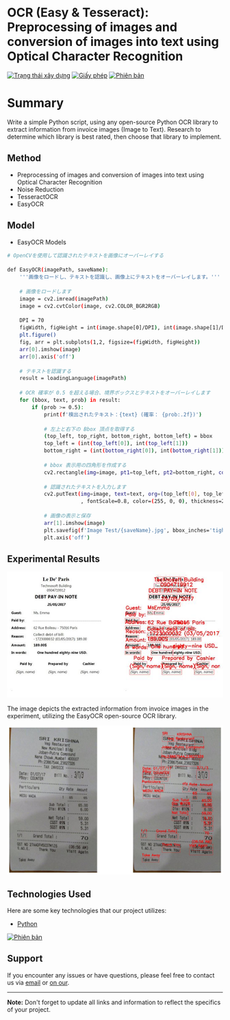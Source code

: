 # OCR (Easy & Tesseract): Preprocessing of images and conversion of images into text using Optical Character Recognition

[![Trạng thái xây dựng](https://img.shields.io/travis/username/repo.svg)](https://travis-ci.org/username/repo)
[![Giấy phép](https://img.shields.io/badge/License-MIT-blue.svg)](https://opensource.org/licenses/MIT)
[![Phiên bản](https://img.shields.io/badge/version-v1.0.0-brightgreen.svg)](https://github.com/username/repo/releases)


# Summary

Write a simple Python script, using any open-source Python OCR library to extract information from invoice images (Image to Text). Research to determine which library is best rated, then choose that library to implement.

## Method

- Preprocessing of images and conversion of images into text using Optical Character Recognition
- Noise Reduction
- TesseractOCR
- EasyOCR

## Model
- EasyOCR Models
```bash
# OpenCVを使用して認識されたテキストを画像にオーバーレイする

def EasyOCR(imagePath, saveName):
    '''画像をロードし、テキストを認識し、画像上にテキストをオーバーレイします。'''
    
    # 画像をロードします
    image = cv2.imread(imagePath)
    image = cv2.cvtColor(image, cv2.COLOR_BGR2RGB)
    
    DPI = 70
    figWidth, figHeight = int(image.shape[0]/DPI), int(image.shape[1]/DPI)
    plt.figure()
    fig, arr = plt.subplots(1,2, figsize=(figWidth, figHeight)) 
    arr[0].imshow(image)
    arr[0].axis('off') 
    
    # テキストを認識する
    result = loadingLanguage(imagePath)

    # OCR 確率が 0.5 を超える場合、境界ボックスとテキストをオーバーレイします
    for (bbox, text, prob) in result:
        if (prob >= 0.5):
            print(f'検出されたテキスト：{text} (確率： {prob:.2f})')

            # 左上と右下の Bbox 頂点を取得する
            (top_left, top_right, bottom_right, bottom_left) = bbox
            top_left = (int(top_left[0]), int(top_left[1]))
            bottom_right = (int(bottom_right[0]), int(bottom_right[1]))

            # bbox 表示用の四角形を作成する
            cv2.rectangle(img=image, pt1=top_left, pt2=bottom_right, color=(255, 0, 0), thickness=1)

            # 認識されたテキストを入力します
            cv2.putText(img=image, text=text, org=(top_left[0], top_left[1] - 10), fontFace=cv2.FONT_HERSHEY_SIMPLEX
                        , fontScale=0.8, color=(255, 0, 0), thickness=2)
        
            # 画像の表示と保存
            arr[1].imshow(image)
            plt.savefig(f'Image Test/{saveName}.jpg', bbox_inches='tight')
            plt.axis('off') 
```

## Experimental Results

![](Results/Easy.jpg)

The image depicts the extracted information from invoice images in the experiment, utilizing the EasyOCR open-source OCR library.

![](Results/EasyOCR.jpg)


## Technologies Used
Here are some key technologies that our project utilizes:

- [Python](https://www.python.org/)


[![Phiên bản](https://img.shields.io/badge/version-v1.0.0-brightgreen.svg)](https://github.com/username/repo/releases)

## Support

If you encounter any issues or have questions, please feel free to contact us via [email](mailto:nphat77777@gmail.com) or [on our](https://github.com/thnguyencit/plant-disease-ml/tree/main).

---
**Note:** Don't forget to update all links and information to reflect the specifics of your project.
